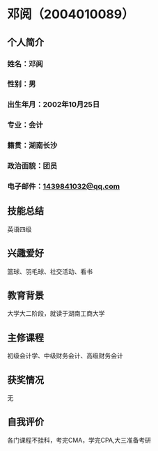 # 邓阅（2004010089）
## 个人简介
### 姓名：邓阅
### 性别：男
### 出生年月：2002年10月25日
### 专业：会计
### 籍贯：湖南长沙
### 政治面貌：团员
### 电子邮件：1439841032@qq.com
## 技能总结
英语四级
## 兴趣爱好
篮球、羽毛球、社交活动、看书
## 教育背景
大学大二阶段，就读于湖南工商大学
## 主修课程
初级会计学、中级财务会计、高级财务会计
## 获奖情况
无
## 自我评价
各门课程不挂科，考完CMA，学完CPA,大三准备考研


